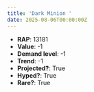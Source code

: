```yaml
---
title: 'Dark Minion '
date: 2025-08-06T00:00:00Z
---
```

- **RAP**: 13181
- **Value**: -1
- **Demand level**: -1
- **Trend**: -1
- **Projected?**: True
- **Hyped?**: True
- **Rare?**: True
